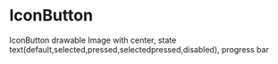 IconButton
==========

IconButton  drawable Image with center, state text(default,selected,pressed,selectedpressed,disabled), progress bar
